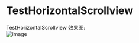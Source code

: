 # TestHorizontalScrollview
TestHorizontalScrollview
效果图:<br/>
![image](https://github.com/jingliua/TestHorizontalScrollview/blob/master/20160825163427320.gif)
